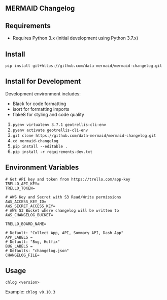MERMAID Changelog
-----------------


## Requirements

* Requires Python 3.x (initial development using Python 3.7.x)

## Install

`pip install git+https://github.com/data-mermaid/mermaid-changelog.git`


## Install for Development

Development environment includes:


* Black for code formatting
* isort for formatting imports
* flake8 for styling and code quality


1. `pyenv virtualenv 3.7.1 geotrellis-cli-env`
2. `pyenv activate geotrellis-cli-env`
3. `git clone https://github.com/data-mermaid/mermaid-changelog.git`
4. `cd mermaid-changelog`
5. `pip install --editable .`
6. `pip install -r requirements-dev.txt`


## Environment Variables

```
# Get API key and token from https://trello.com/app-key
TRELLO_API_KEY=
TRELLO_TOKEN=

# AWS Key and Secret with S3 Read/Write permissions
AWS_ACCESS_KEY_ID=
AWS_SECRET_ACCESS_KEY=
# AWS S3 Bucket where changelog will be written to
AWS_CHANGELOG_BUCKET=

TRELLO_BOARD_NAME=

# Default: "Collect App, API, Summary API, Dash App"
APP_LABELS = 
# Default: "Bug, Hotfix"
BUG_LABELS = 
# Defaults: "changelog.json"
CHANGELOG_FILE=

```

## Usage


`chlog <version>`

Example: `chlog v0.10.3`